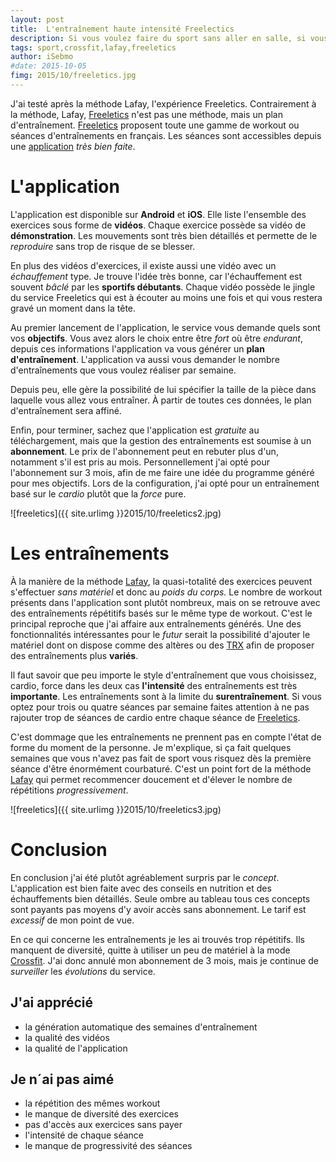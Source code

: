 ```yaml
---
layout: post
title:  L'entraînement haute intensité Freelectics
description: Si vous voulez faire du sport sans aller en salle, si vous possédez un téléphone Freeletics est peut-être fait pour vous.
tags: sport,crossfit,lafay,freeletics
author: iSebmo
#date: 2015-10-05
fimg: 2015/10/freeletics.jpg
---
```


J'ai testé après la méthode Lafay, l'expérience Freeletics. Contrairement à la méthode, Lafay, [Freeletics][app] n'est pas une méthode, mais un plan d'entraînement. 
[Freeletics][app] proposent toute une gamme de workout ou séances d'entraînements en français. Les séances sont accessibles depuis une [application][app] *très bien faite*. 

# L'application 
L'application est disponible sur **Android** et **iOS**. Elle liste l'ensemble des exercices sous forme de **vidéos**. Chaque exercice possède sa vidéo de **démonstration**. Les mouvements sont très bien détaillés et permette de le *reproduire* sans trop de risque de se blesser. 

En plus des vidéos d'exercices, il existe aussi une vidéo avec un *échauffement* type. Je trouve l'idée très bonne, car l'échauffement est souvent *bâclé* par les **sportifs débutants**. 
Chaque vidéo possède le jingle du service Freeletics qui est à écouter au moins une fois et qui vous restera gravé un moment dans la tête. 

Au premier lancement de l'application, le service vous demande quels sont vos **objectifs**. Vous avez alors le choix entre être *fort* où être *endurant*, depuis ces informations l'application va vous générer un **plan d'entraînement**. L'application va aussi vous demander le nombre d'entraînements que vous voulez réaliser par semaine. 

Depuis peu, elle gère la possibilité de lui spécifier la taille de la pièce dans laquelle vous allez vous entraîner. À partir de toutes ces données, le plan d'entraînement sera affiné. 

Enfin, pour terminer, sachez que l'application est *gratuite* au téléchargement, mais que la gestion des entraînements est soumise à un **abonnement**. Le prix de l'abonnement peut en rebuter plus d'un, notamment s'il est pris au mois. Personnellement j'ai opté pour l'abonnement sur 3 mois, afin de me faire une idée du programme généré  pour mes objectifs. 
Lors de la configuration, j'ai opté pour un entraînement basé sur le *cardio* plutôt que la *force* pure. 

![freeletics]({{ site.urlimg }}2015/10/freeletics2.jpg)

# Les entraînements 
À la manière de la méthode [Lafay][Lafay], la quasi-totalité des exercices peuvent s'effectuer *sans matériel* et donc au *poids du corps.* Le nombre de workout présents dans l'application sont plutôt nombreux, mais on se retrouve avec des entraînements répétitifs basés sur le même type de workout. 
C'est le principal reproche que j'ai affaire aux entraînements générés. Une des fonctionnalités intéressantes pour le *futur* serait la possibilité d'ajouter le matériel dont on dispose comme des altères ou des [TRX][trx] afin de proposer des entraînements plus **variés**. 

Il faut savoir que peu importe le style d'entraînement que vous choisissez, cardio, force dans les deux cas **l'intensité** des entraînements est très **importante**. Les entraînements sont à la limite du **surentraînement**. Si vous optez pour trois ou quatre séances par semaine faites attention à ne pas rajouter trop de séances de cardio entre chaque séance de [Freeletics][app]. 

C'est dommage que les entraînements ne prennent pas en compte l'état de forme du moment de la personne. Je m'explique, si ça fait quelques semaines que vous n'avez pas fait de sport vous risquez dès la première séance d'être énormément courbaturé. 
C'est un point fort de la méthode [Lafay][Lafay] qui permet recommencer doucement et d'élever le nombre de répétitions *progressivement*. 

![freeletics]({{ site.urlimg }}2015/10/freeletics3.jpg)

# Conclusion 
En conclusion j'ai été plutôt agréablement surpris par le *concept*. L'application est bien faite avec des conseils en nutrition et des échauffements bien détaillés. Seule ombre au tableau tous ces concepts sont payants pas moyens d'y avoir accès sans abonnement. Le tarif est *excessif* de mon point de vue. 

En ce qui concerne les entraînements je les ai trouvés trop répétitifs. Ils manquent de diversité, quitte à utiliser un peu de matériel à la mode [Crossfit][Crossfit]. 
J'ai donc annulé mon abonnement de 3 mois, mais je continue de *surveiller* les *évolutions* du service. 

## J'ai apprécié 
* la génération automatique des semaines d'entraînement 
* la qualité des vidéos 
* la qualité de l'application 

## Je n´ai pas aimé 
* la répétition des mêmes workout
* le manque de diversité des exercices 
* pas d'accès aux exercices sans payer
* l'intensité de chaque séance 
* le manque de progressivité des séances 

[Lafay]: http://www.amazon.fr/dp/2851806424/?tag=tfadafr-21
[app]: https://itunes.apple.com/fr/app/freeletics-workout-training/id654810212?l=en&mt=8&at=1l3vs3Y
[Crossfit]: http://www.amazon.fr/dp/2851808478/?tag=tfadafr-21
[trx]: http://www.amazon.fr/dp/suspension/?tag=tfadafr-21
